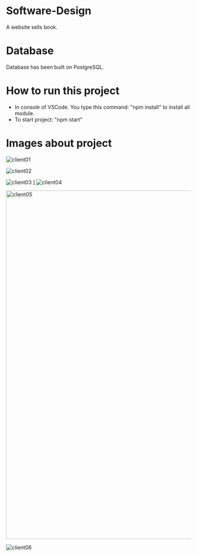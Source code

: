 # Software-Design

A website sells book.

# Database

Database has been built on PostgreSQL.


# How to run this project
* In console of VSCode. You type this command: "npm install" to install all module.
* To start project: "npm start" 

# Images about project

![client01](https://user-images.githubusercontent.com/55630349/180252516-aeb5262f-7201-4da2-be10-0988188fad9b.png)

![client02](https://user-images.githubusercontent.com/55630349/180252524-22333cc8-3809-432a-af9e-f8aa7a92de78.png)

![client03](https://user-images.githubusercontent.com/55630349/180252530-c0814e15-3daa-4b48-8b19-e6a06c769645.png)
]
![client04](https://user-images.githubusercontent.com/55630349/180252641-424b58d3-e6c0-4782-a208-471a48aa3aa4.png)

<img width="950" alt="client05" src="https://user-images.githubusercontent.com/55630349/180252680-ed003947-8994-45ee-921a-b232ff52c005.png">

![client06](https://user-images.githubusercontent.com/55630349/180252471-ade38dc4-611d-425e-a4fc-7d35d4fe6263.png)
